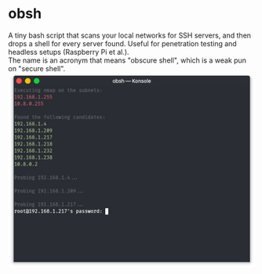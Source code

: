 # obsh
A tiny bash script that scans your local networks for SSH servers, and then drops a shell for every server found. Useful for penetration testing and headless setups (Raspberry Pi et al.).  
The name is an acronym that means "obscure shell", which is a weak pun on "secure shell".  
![screenshot](screenshot.png)
